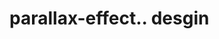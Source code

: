 # parallax-effect.. desgin                                                                              
   

